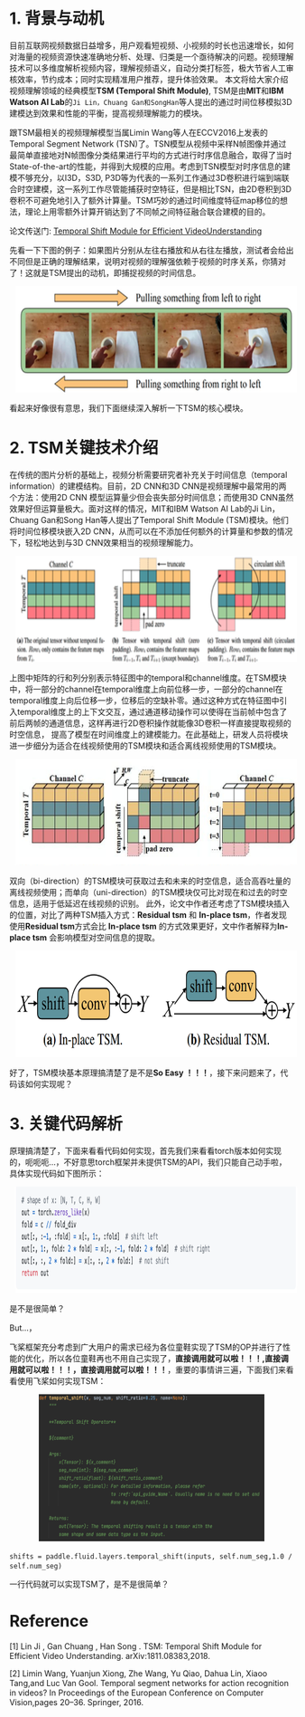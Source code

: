 # 1. 背景与动机
目前互联网视频数据日益增多，用户观看短视频、小视频的时长也迅速增长，如何对海量的视频资源快速准确地分析、处理、归类是一个亟待解决的问题。视频理解技术可以多维度解析视频内容，理解视频语义，自动分类打标签，极大节省人工审核效率，节约成本；同时实现精准用户推荐，提升体验效果。
本文将给大家介绍视频理解领域的经典模型**TSM (Temporal Shift Module)**, TSM是由**MIT**和**IBM Watson AI Lab**的`Ji Lin，Chuang Gan和SongHan`等人提出的通过时间位移模拟3D建模达到效果和性能的平衡，提高视频理解能力的模块。



跟TSM最相关的视频理解模型当属Limin Wang等人在ECCV2016上发表的Temporal Segment Network (TSN)了。TSN模型从视频中采样N帧图像并通过最简单直接地对N帧图像分类结果进行平均的方式进行时序信息融合，取得了当时State-of-the-art的性能，并得到大规模的应用。考虑到TSN模型对时序信息的建模不够充分，以I3D，S3D, P3D等为代表的一系列工作通过3D卷积进行端到端联合时空建模，这一系列工作尽管能捕获时空特征，但是相比TSN，由2D卷积到3D卷积不可避免地引入了额外计算量。TSM巧妙的通过时间维度特征map移位的想法，理论上用零额外计算开销达到了不同帧之间特征融合联合建模的目的。

论文传送门: [Temporal Shift Module for Efficient VideoUnderstanding](https://arxiv.org/pdf/1811.08383v2.pdf)

先看一下下图的例子：如果图片分别从左往右播放和从右往左播放，测试者会给出不同但是正确的理解结果，说明对视频的理解强依赖于视频的时序关系，你猜对了！这就是TSM提出的动机，即捕捉视频的时间信息。
<p align="center">
<img src="../../images/temporal.png" height=188 width=500 hspace='10'/> <br />
</p>
看起来好像很有意思，我们下面继续深入解析一下TSM的核心模块。

# 2. TSM关键技术介绍

在传统的图片分析的基础上，视频分析需要研究者补充关于时间信息（temporal information）的建模结构。目前，2D CNN和3D CNN是视频理解中最常用的两个方法：使用2D CNN 模型运算量少但会丧失部分时间信息；而使用3D CNN虽然效果好但运算量极大。面对这样的情况，MIT和IBM Watson AI Lab的Ji Lin，Chuang Gan和Song Han等人提出了Temporal Shift Module (TSM)模块。他们将时间位移模块嵌入2D CNN，从而可以在不添加任何额外的计算量和参数的情况下，轻松地达到与3D CNN效果相当的视频理解能力。
<p align="center">
<img src="../../images/tsm_intr.png" height=188 width=500 hspace='10'/> <br />
</p>
上图中矩阵的行和列分别表示特征图中的temporal和channel维度。在TSM模块中，将一部分的channel在temporal维度上向前位移一步，一部分的channel在temporal维度上向后位移一步，位移后的空缺补零。通过这种方式在特征图中引入temporal维度上的上下文交互，通过通道移动操作可以使得在当前帧中包含了前后两帧的通道信息，这样再进行2D卷积操作就能像3D卷积一样直接提取视频的时空信息，
提高了模型在时间维度上的建模能力。在此基础上，研发人员将模块进一步细分为适合在线视频使用的TSM模块和适合离线视频使用的TSM模块。
<p align="center">
<img src="../../images/tsm_architecture.png" height=188 width=500 hspace='10'/> <br />
</p>

双向（bi-direction）的TSM模块可获取过去和未来的时空信息，适合高吞吐量的离线视频使用；而单向（uni-direction）的TSM模块仅可比对现在和过去的时空信息，适用于低延迟在线视频的识别。
此外，论文中作者还考虑了TSM模块插入的位置，对比了两种TSM插入方式：**Residual tsm** 和 **In-place tsm**，作者发现使用**Residual tsm**方式会比 **In-place tsm** 的方式效果更好，文中作者解释为**In-place tsm** 会影响模型对空间信息的提取。
<p align="center">
<img src="../../images/residual_tsm.png" height=188 width=500 hspace='10'/> <br />
</p>


好了，TSM模块基本原理搞清楚了是不是**So Easy ！！！**，接下来问题来了，代码该如何实现呢？

# 3. 关键代码解析

原理搞清楚了，下面来看看代码如何实现，首先我们来看看torch版本如何实现的，呃呃呃...，不好意思torch框架并未提供TSM的API，我们只能自己动手啦，具体实现代码如下图所示：
<p align="center">
<img src="../../images/torch_tsm.png" height=188 width=500 hspace='10'/> <br />
</p>

是不是很简单？  

But...，


飞桨框架充分考虑到广大用户的需求已经为各位童鞋实现了TSM的OP并进行了性能的优化，所以各位童鞋再也不用自己实现了，**直接调用就可以啦！！！,直接调用就可以啦！！！，直接调用就可以啦！！！**，重要的事情讲三遍，下面我们来看看使用飞桨如何实现TSM：
<p align="center">
<img src="../../images/tsm_op.png" height=260 width=400 hspace='10'/> <br />
</p>

`shifts = paddle.fluid.layers.temporal_shift(inputs, self.num_seg,1.0 / self.num_seg)`

一行代码就可以实现TSM了，是不是很简单？

# Reference
[1] Lin Ji , Gan Chuang , Han Song . TSM: Temporal Shift Module for Efficient Video Understanding. arXiv:1811.08383,2018.


[2] Limin Wang, Yuanjun Xiong, Zhe Wang, Yu Qiao, Dahua Lin, Xiaoo Tang,and Luc Van Gool. Temporal segment networks for action recognition in videos? In Proceedings of the European Conference on Computer Vision,pages 20–36. Springer, 2016.
